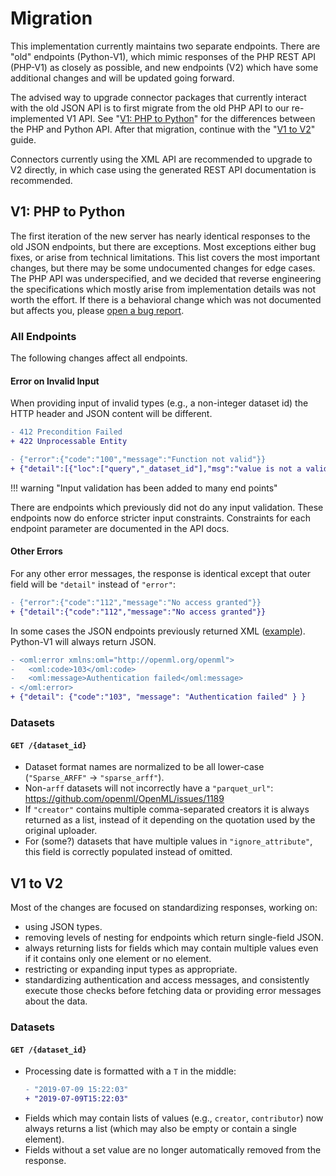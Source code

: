 # Migration
This implementation currently maintains two separate endpoints.
There are "old" endpoints (Python-V1), which mimic responses of the PHP REST API (PHP-V1)
as closely as possible, and new endpoints (V2) which have some additional changes and
will be updated going forward.

The advised way to upgrade connector packages that currently interact with the old
JSON API is to first migrate from the old PHP API to our re-implemented V1 API.
See "[V1: PHP to Python](#v1--php-to-python)" for the differences between the PHP and
Python API. After that migration, continue with the "[V1 to V2](#v1-to-v2)" guide.

Connectors currently using the XML API are recommended to upgrade to V2 directly,
in which case using the generated REST API documentation is recommended.

## V1: PHP to Python

The first iteration of the new server has nearly identical responses to the old JSON
endpoints, but there are exceptions. Most exceptions either bug fixes, or arise from
technical limitations. This list covers the most important changes, but there may
be some undocumented changes for edge cases. The PHP API was underspecified, and we
decided that reverse engineering the specifications which mostly arise from
implementation details was not worth the effort. If there is a behavioral change which
was not documented but affects you, please [open a bug report](https://github.com/openml/server-api/issues/new?assignees=&labels=bug%2C+triage&projects=&template=bug-report.md&title=).

### All Endpoints
The following changes affect all endpoints.

#### Error on Invalid Input
When providing input of invalid types (e.g., a non-integer dataset id) the HTTP header
and JSON content will be different.

```diff title="HTTP Header"
- 412 Precondition Failed
+ 422 Unprocessable Entity
```

```diff title="JSON Content"
- {"error":{"code":"100","message":"Function not valid"}}
+ {"detail":[{"loc":["query","_dataset_id"],"msg":"value is not a valid integer","type":"type_error.integer"}]}
```

!!! warning "Input validation has been added to many end points"

   There are endpoints which previously did not do any input validation.
   These endpoints now do enforce stricter input constraints.
   Constraints for each endpoint parameter are documented in the API docs.

#### Other Errors
For any other error messages, the response is identical except that outer field will be `"detail"` instead of `"error"`:

```diff title="JSON Content"
- {"error":{"code":"112","message":"No access granted"}}
+ {"detail":{"code":"112","message":"No access granted"}}
```

In some cases the JSON endpoints previously returned XML ([example](https://github.com/openml/OpenML/issues/1200)).
Python-V1 will always return JSON.


```diff title="XML replaced by JSON"
- <oml:error xmlns:oml="http://openml.org/openml">
-   <oml:code>103</oml:code>
-   <oml:message>Authentication failed</oml:message>
- </oml:error>
+ {"detail": {"code":"103", "message": "Authentication failed" } }
```

### Datasets

#### `GET /{dataset_id}`
 - Dataset format names are normalized to be all lower-case
   (`"Sparse_ARFF"` ->  `"sparse_arff"`).
 - Non-`arff` datasets will not incorrectly have a `"parquet_url"`:
   https://github.com/openml/OpenML/issues/1189
 - If `"creator"` contains multiple comma-separated creators it is always returned
   as a list, instead of it depending on the quotation used by the original uploader.
 - For (some?) datasets that have multiple values in `"ignore_attribute"`, this field
   is correctly populated instead of omitted.


## V1 to V2
Most of the changes are focused on standardizing responses, working on:

 * using JSON types.
 * removing levels of nesting for endpoints which return single-field JSON.
 * always returning lists for fields which may contain multiple values even if it
   contains only one element or no element.
 * restricting or expanding input types as appropriate.
 * standardizing authentication and access messages, and consistently execute those checks
   before fetching data or providing error messages about the data.


### Datasets

#### `GET /{dataset_id}`

 - Processing date is formatted with a `T` in the middle:
   ```diff title="processing_date"
   - "2019-07-09 15:22:03"
   + "2019-07-09T15:22:03"
   ```
 - Fields which may contain lists of values (e.g., `creator`, `contributor`) now always
   returns a list (which may also be empty or contain a single element).
 - Fields without a set value are no longer automatically removed from the response.
